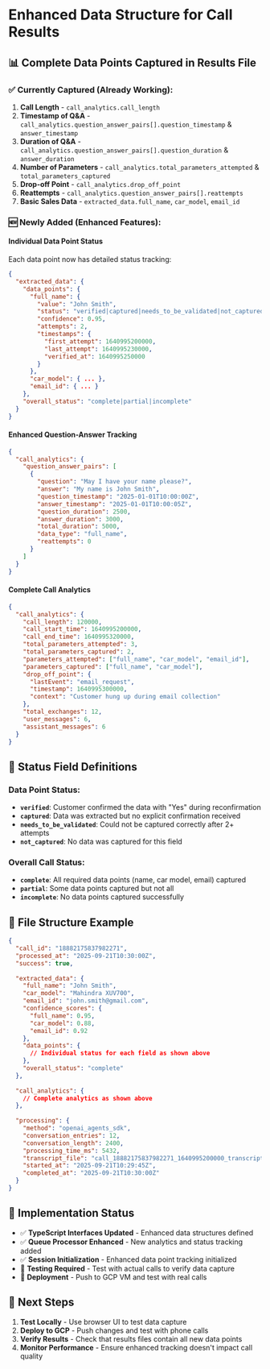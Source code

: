 # Enhanced Data Structure for Call Results

## 📊 Complete Data Points Captured in Results File

### ✅ **Currently Captured (Already Working):**
1. **Call Length** - `call_analytics.call_length`
2. **Timestamp of Q&A** - `call_analytics.question_answer_pairs[].question_timestamp` & `answer_timestamp`
3. **Duration of Q&A** - `call_analytics.question_answer_pairs[].question_duration` & `answer_duration`
4. **Number of Parameters** - `call_analytics.total_parameters_attempted` & `total_parameters_captured`
5. **Drop-off Point** - `call_analytics.drop_off_point`
6. **Reattempts** - `call_analytics.question_answer_pairs[].reattempts`
7. **Basic Sales Data** - `extracted_data.full_name`, `car_model`, `email_id`

### 🆕 **Newly Added (Enhanced Features):**

#### **Individual Data Point Status**
Each data point now has detailed status tracking:
```json
{
  "extracted_data": {
    "data_points": {
      "full_name": {
        "value": "John Smith",
        "status": "verified|captured|needs_to_be_validated|not_captured",
        "confidence": 0.95,
        "attempts": 2,
        "timestamps": {
          "first_attempt": 1640995200000,
          "last_attempt": 1640995230000,
          "verified_at": 1640995250000
        }
      },
      "car_model": { ... },
      "email_id": { ... }
    },
    "overall_status": "complete|partial|incomplete"
  }
}
```

#### **Enhanced Question-Answer Tracking**
```json
{
  "call_analytics": {
    "question_answer_pairs": [
      {
        "question": "May I have your name please?",
        "answer": "My name is John Smith",
        "question_timestamp": "2025-01-01T10:00:00Z",
        "answer_timestamp": "2025-01-01T10:00:05Z",
        "question_duration": 2500,
        "answer_duration": 3000,
        "total_duration": 5000,
        "data_type": "full_name",
        "reattempts": 0
      }
    ]
  }
}
```

#### **Complete Call Analytics**
```json
{
  "call_analytics": {
    "call_length": 120000,
    "call_start_time": 1640995200000,
    "call_end_time": 1640995320000,
    "total_parameters_attempted": 3,
    "total_parameters_captured": 2,
    "parameters_attempted": ["full_name", "car_model", "email_id"],
    "parameters_captured": ["full_name", "car_model"],
    "drop_off_point": {
      "lastEvent": "email_request",
      "timestamp": 1640995300000,
      "context": "Customer hung up during email collection"
    },
    "total_exchanges": 12,
    "user_messages": 6,
    "assistant_messages": 6
  }
}
```

## 🎯 **Status Field Definitions**

### **Data Point Status:**
- **`verified`**: Customer confirmed the data with "Yes" during reconfirmation
- **`captured`**: Data was extracted but no explicit confirmation received
- **`needs_to_be_validated`**: Could not be captured correctly after 2+ attempts
- **`not_captured`**: No data was captured for this field

### **Overall Call Status:**
- **`complete`**: All required data points (name, car model, email) captured
- **`partial`**: Some data points captured but not all
- **`incomplete`**: No data points captured successfully

## 📁 **File Structure Example**

```json
{
  "call_id": "18882175837982271",
  "processed_at": "2025-09-21T10:30:00Z",
  "success": true,
  
  "extracted_data": {
    "full_name": "John Smith",
    "car_model": "Mahindra XUV700",
    "email_id": "john.smith@gmail.com",
    "confidence_scores": {
      "full_name": 0.95,
      "car_model": 0.88,
      "email_id": 0.92
    },
    "data_points": {
      // Individual status for each field as shown above
    },
    "overall_status": "complete"
  },
  
  "call_analytics": {
    // Complete analytics as shown above
  },
  
  "processing": {
    "method": "openai_agents_sdk",
    "conversation_entries": 12,
    "conversation_length": 2400,
    "processing_time_ms": 5432,
    "transcript_file": "call_18882175837982271_1640995200000_transcript.json",
    "started_at": "2025-09-21T10:29:45Z",
    "completed_at": "2025-09-21T10:30:00Z"
  }
}
```

## 🔄 **Implementation Status**

- ✅ **TypeScript Interfaces Updated** - Enhanced data structures defined
- ✅ **Queue Processor Enhanced** - New analytics and status tracking added
- ✅ **Session Initialization** - Enhanced data point tracking initialized
- 🔄 **Testing Required** - Test with actual calls to verify data capture
- 🔄 **Deployment** - Push to GCP VM and test with real calls

## 🚀 **Next Steps**

1. **Test Locally** - Use browser UI to test data capture
2. **Deploy to GCP** - Push changes and test with phone calls  
3. **Verify Results** - Check that results files contain all new data points
4. **Monitor Performance** - Ensure enhanced tracking doesn't impact call quality
